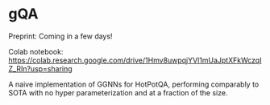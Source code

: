 # gQA


Preprint: Coming in a few days!

Colab notebook: https://colab.research.google.com/drive/1Hmv8uwpqjYVl1mUaJptXFkWczqIZ_RIn?usp=sharing

A naive implementation of GGNNs for HotPotQA, performing comparably to SOTA with no hyper parameterization and at a fraction of the size.
